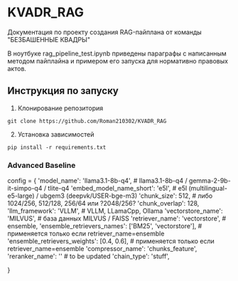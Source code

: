 # KVADR_RAG
Документация по проекту создания RAG-пайплана от команды "БЕЗБАШЕННЫЕ КВАДРЫ"

В ноутбуке rag_pipeline_test.ipynb приведены параграфы с написанным методом пайплайна и примером его запуска для нормативно правовых актов. 

## Инструкция по запуску
1. Клонирование репозитория
```
git clone https://github.com/Roman210302/KVADR_RAG
```
2. Установка зависимостей
```
pip install -r requirements.txt
```
### Advanced Baseline

config = {
    'model_name': 'llama3.1-8b-q4',  # llama3.1-8b-q4 / gemma-2-9b-it-simpo-q4 / tlite-q4
    'embed_model_name_short': 'e5l', # e5l (multilingual-e5-large) / ubgem3 (deepvk/USER-bge-m3)
    'chunk_size': 512, # либо 1024/256, 512/128, 256/64 или ?2048/256?
    'chunk_overlap': 128,
    'llm_framework': 'VLLM', # VLLM, LLamaCpp, Ollama
    'vectorstore_name': 'MILVUS', # база данных MILVUS / FAISS
    'retriever_name': 'vectorstore', # ensemble,
    'ensemble_retrievers_names': ['BM25', 'vectorstore'], # применяется только если retriever_name=ensemble
    'ensemble_retrievers_weights': [0.4, 0.6], # применяется только если retriever_name=ensemble
    'compressor_name': 'chunks_feature',
    'reranker_name': '' # to be updated
    'chain_type': 'stuff',
    
}
